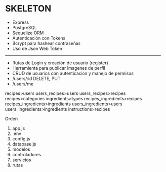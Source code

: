 # SKELETON

- Express
- PostgreSQL
- Sequelize ORM 
- Autenticación con Tokens
- Bcrypt para hashear contraseñas
- Uso de Json Web Token

---

- Rutas de Login y creación de usuario (register)
- Herramienta para publicar imagenes de perfil
- CRUD de usuarios con autenticacion y manejo de permisos
- /users/:id DELETE, PUT
- /users/me

 recipes>users users_recipes>users users_recipes>recipes recipes>categories ingredients>types recipes_ingredients>recipes recipes_ingredients>ingredients users_ingredients>users users_ingredients>ingredients instructions>recipes


Orden
1. app.js
2. .env
3. config.js
4. database.js
5. modelos
6. controladores
7. servicios
8. rutas